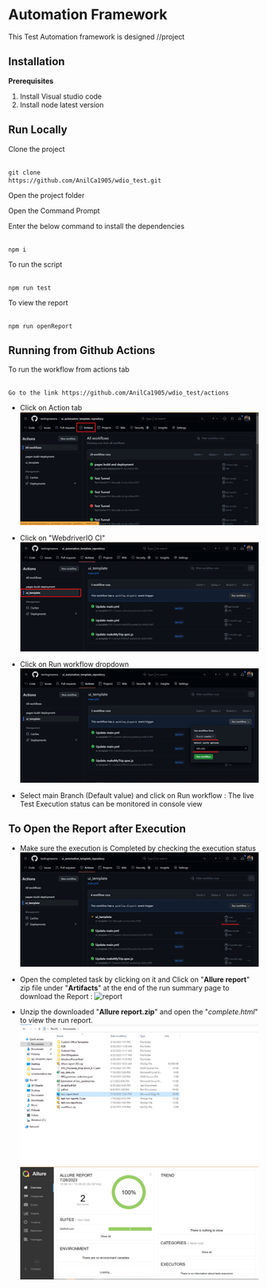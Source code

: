 # Automation Framework

This Test Automation framework is designed //project

## Installation

**Prerequisites**

1.  Install Visual studio code
2.  Install node latest version

## Run Locally

Clone the project

```

git clone 
https://github.com/AnilCa1905/wdio_test.git

```

Open the project folder

Open the Command Prompt

Enter the below command to install the dependencies

```

npm i

```

To run the script

```

npm run test

```

To view the report

```

npm run openReport

```

## Running from Github Actions

To run the workflow from actions tab

```

Go to the link https://github.com/AnilCa1905/wdio_test/actions

```

-   Click on Action tab ![action_tab](./assets/actions.png)

-   Click on "WebdriverIO CI" ![WebdriverIO_CI](./assets/select_workflow.png)

-   Click on Run workflow dropdown ![run_workflow](./assets/run_workflow.png)

-   Select main Branch (Default value) and click on Run workflow : The live Test Execution status can be
    monitored in console view

## To Open the Report after Execution

-   Make sure the execution is Completed by checking the execution status ![status](./assets/execution_status.png)

-   Open the completed task by clicking on it and Click on "**Allure report**" zip file under "**Artifacts**" at the end of the run summary page to download the Report : ![report](./assets/runreport.png)

-   Unzip the downloaded "**Allure report.zip**" and open the "_complete.html_" to view
    the run report. ![final_report](./assets/final_report.png)
    ![allure_report](./assets/allure_report.png)

